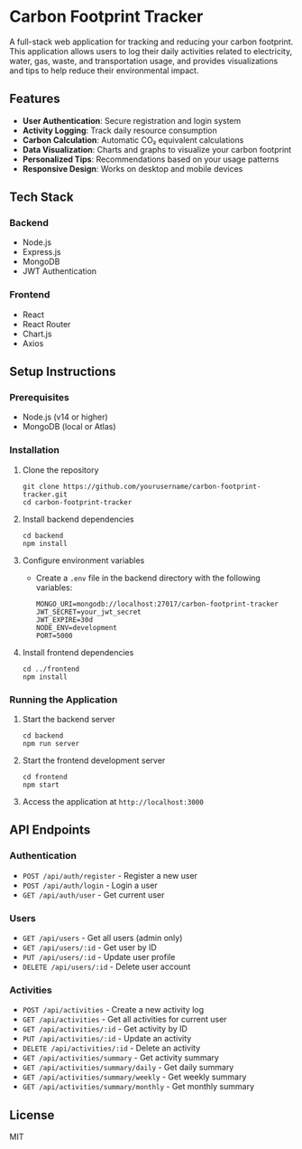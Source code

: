 # Carbon Footprint Tracker

A full-stack web application for tracking and reducing your carbon footprint. This application allows users to log their daily activities related to electricity, water, gas, waste, and transportation usage, and provides visualizations and tips to help reduce their environmental impact.

## Features

- **User Authentication**: Secure registration and login system
- **Activity Logging**: Track daily resource consumption
- **Carbon Calculation**: Automatic CO₂ equivalent calculations
- **Data Visualization**: Charts and graphs to visualize your carbon footprint
- **Personalized Tips**: Recommendations based on your usage patterns
- **Responsive Design**: Works on desktop and mobile devices

## Tech Stack

### Backend
- Node.js
- Express.js
- MongoDB
- JWT Authentication

### Frontend
- React
- React Router
- Chart.js
- Axios

## Setup Instructions

### Prerequisites
- Node.js (v14 or higher)
- MongoDB (local or Atlas)

### Installation

1. Clone the repository
   ```
   git clone https://github.com/yourusername/carbon-footprint-tracker.git
   cd carbon-footprint-tracker
   ```

2. Install backend dependencies
   ```
   cd backend
   npm install
   ```

3. Configure environment variables
   - Create a `.env` file in the backend directory with the following variables:
     ```
     MONGO_URI=mongodb://localhost:27017/carbon-footprint-tracker
     JWT_SECRET=your_jwt_secret
     JWT_EXPIRE=30d
     NODE_ENV=development
     PORT=5000
     ```

4. Install frontend dependencies
   ```
   cd ../frontend
   npm install
   ```

### Running the Application

1. Start the backend server
   ```
   cd backend
   npm run server
   ```

2. Start the frontend development server
   ```
   cd frontend
   npm start
   ```

3. Access the application at `http://localhost:3000`

## API Endpoints

### Authentication
- `POST /api/auth/register` - Register a new user
- `POST /api/auth/login` - Login a user
- `GET /api/auth/user` - Get current user

### Users
- `GET /api/users` - Get all users (admin only)
- `GET /api/users/:id` - Get user by ID
- `PUT /api/users/:id` - Update user profile
- `DELETE /api/users/:id` - Delete user account

### Activities
- `POST /api/activities` - Create a new activity log
- `GET /api/activities` - Get all activities for current user
- `GET /api/activities/:id` - Get activity by ID
- `PUT /api/activities/:id` - Update an activity
- `DELETE /api/activities/:id` - Delete an activity
- `GET /api/activities/summary` - Get activity summary
- `GET /api/activities/summary/daily` - Get daily summary
- `GET /api/activities/summary/weekly` - Get weekly summary
- `GET /api/activities/summary/monthly` - Get monthly summary

## License

MIT